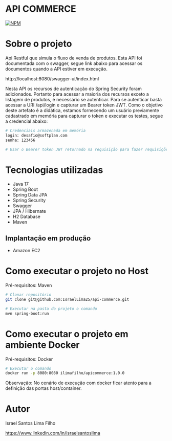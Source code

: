 # API COMMERCE

[![NPM](https://img.shields.io/npm/l/react)](https://github.com/IsraelLima25/sec-piloto-api/blob/master/LICENSE)

# Sobre o projeto

Api Restful que simula o fluxo de venda de produtos. Esta API foi documentada com o swagger, segue link abaixo para acessar os documentos quando a API estiver em execução.

http://localhost:8080/swagger-ui/index.html

Nesta API os recursos de autenticação do Spring Security foram adicionados. Portanto para acessar a maioria dos recursos exceto a listagem de produtos, é necessário se autenticar. Para se autenticar basta acessar a URI /api/login e capturar um Bearer token JWT. Como o objetivo deste artefato é a didática, estamos fornecendo um usuário previamente cadastrado em memória para capturar o token e executar os testes, segue a credencial abaixo:

```bash
# Credenciais armazenada em memória
login: desafio@softplan.com
senha: 123456

# Usar o Bearer token JWT retornado na requisição para fazer requisições que requer autenticação.
```
# Tecnologias utilizadas

- Java 17
- Spring Boot
- Spring Data JPA
- Spring Security
- Swagger
- JPA / Hibernate
- H2 Database
- Maven

## Implantação em produção
- Amazon EC2

# Como executar o projeto no Host
Pré-requisitos: Maven

```bash
# Clonar repositório
git clone git@github.com:IsraelLima25/api-commerce.git

# Executar na pasta do projeto o comando
mvn spring-boot:run
```

# Como executar o projeto em ambiente Docker

Pré-requisitos: Docker

```bash
# Executar o comando
docker run -p 8080:8080 ilimafilho/apicommerce:1.0.0
```

Observação: No cenário de execução com docker ficar atento para a definição das portas host/container.

# Autor

Israel Santos Lima Filho

https://www.linkedin.com/in/israelsantoslima
